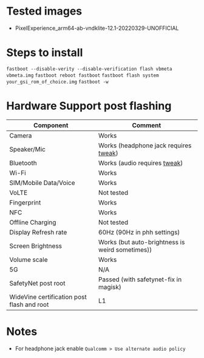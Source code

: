 
# Tested images

- PixelExperience_arm64-ab-vndklite-12.1-20220329-UNOFFICIAL

# Steps to install

`fastboot --disable-verity --disable-verification flash vbmeta vbmeta.img`
`fastboot reboot fastboot`
`fastboot flash system your_gsi_rom_of_choice.img`
`fastboot -w`


# Hardware Support post flashing

| Component | Comment|
| --- | --- |
| Camera | Works |
| Speaker/Mic | Works (headphone jack requires [tweak](#notes)) |
| Bluetooth | Works (audio requires [tweak](#notes)) |
| Wi-Fi | Works |
| SIM/Mobile Data/Voice | Works |
| VoLTE | Not tested |
| Fingerprint | Works |
| NFC | Works |
| Offline Charging | Not tested |
| Display Refresh rate | 60Hz (90Hz in phh settings) |
| Screen Brightness | Works (but auto-brightness is weird sometimes)) |
| Volume scale | Works |
| 5G | N/A |
| SafetyNet post root | Passed (with safetynet-fix in magisk) |
| WideVine certification post flash and root | L1 |

# Notes

- For headphone jack enable `Qualcomm > Use alternate audio policy`

